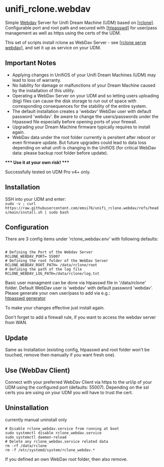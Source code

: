 # unifi_rclone.webdav
<p>
Simple <a href="http://www.webdav.org">Webdav</a> Server for Unifi Dream Machine (UDM) based on <a href="https://github.com/rclone/rclone">[rclone]</a>.<br/>
Configurable port and root path and secured with <a href="https://httpd.apache.org/docs/2.4/programs/htpasswd.html">[htpasswd]</a> for user/pass management as well as https using the certs of the UDM.
</p>
<p>
  This set of scripts install rclone as WebDav Server - see <a href="https://rclone.org/commands/rclone_serve_webdav/">[rclone serve webdav]</a>, and set it up as service on your UDM.
</p>
<h2>Important Notes</h2>
<p>
  <ul>
  <li>Applying changes in UnifiOS of your Unifi Dream Machines (UDM) may lead to loss of warranty.</li>
  <li>No liability for damage or malfunctions of your Dream Machine caused by the installation of this utility.</li>
  <li>Operating a WebDav Server on your UDM and so letting users uploading (big) files can cause the disk storage to run out of space with corresponding consequences for the stability of the entire system.</li>
  <li>The default installation creates a 'webdav' WebDav user with default password 'webdav'. Be aware to change the users/passwords under the htpasswd file especially before opening ports of your firewall.</li>
  <li>Upgrading your Dream Machine firmware typically requires to install again.</li>
  <li>WebDav data under the root folder currently is persitent after reboot or even firmware update. But future upgrades could lead to data loss depending on what unifi is changing in the UnifiOS (for critical WebDav data: please backup root folder before update).</li>
  </ul>
</p>
<p>
<b>*** Use it at your own risk! ***</b>
</p>
<p>
Successfully tested on UDM Pro v4+ only.
</p>
<h2>Installation</h2>
SSH into your UDM and enter:</br>
<code>sudo -v ; curl https://raw.githubusercontent.com/emsi76/unifi_rclone.webdav/refs/heads/main/install.sh | sudo bash</code>

<h2>Configuration</h2>

There are 3 config items under 'rclone_webdav.env' with following defaults:
<p>
<code>
# Defining the Port of the Webdav Server
RCLONE_WEBDAV_PORT= 55007
# Defining the root folder of the WebDav Server
RCLONE_WEBDAV_ROOT_PATH= /data/rclone/root
# Defining the path of the log file
RCLONE_WEBDAV_LOG_PATH=/data/rclone/log.txt
</code>
</p>
<p>
  Basic user managment can be done via htpasswd file in '/data/rclone' folder.
  Default  WebDav user is 'webdav' with default password 'webdav'.
  Please generate your own user/pass to add via e.g.:<br/>
  <a href="https://htpasswdgenerator.de">htpasswd generator</a>
</p>
<p>
  To make your changes effective just install again.
</p>
Don't forget to add a firewall rule, if you want to access the webdav server from WAN.

<h2>Update</h2>
Same as Installation (existing config, htpasswd and root folder won't be touched, remove then manually if you want fresh one).
  
<h2>Use (WebDav Client)</h2>
Connect with your preferred WebDav Client via https to the url/ip of your UDM using the configured port (defaults: 55007).
Depending on the ssl certs you are using on your UDM you will have to trust the cert.

<h2>Uninstallation</h2>
currently manual uninstall only<br/>
<code>
# Disable rclone_webdav.service from running at boot
sudo systemctl disable rclone_webdav.service
sudo systemctl daemon-reload
# Delete any rclone_webdav.service related data
rm -rf /data/rclone
rm -f /etc/systemd/system/rclone_webdav.*
</code>

If you defined an own WebDav root folder, then also remove.
